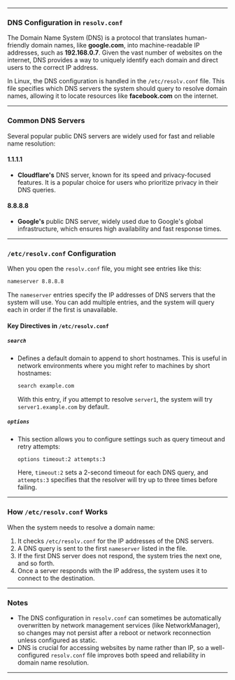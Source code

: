 ___
### DNS Configuration in `resolv.conf`

The Domain Name System (DNS) is a protocol that translates human-friendly domain names, like **google.com**, into machine-readable IP addresses, such as **192.168.0.7**. Given the vast number of websites on the internet, DNS provides a way to uniquely identify each domain and direct users to the correct IP address.

In Linux, the DNS configuration is handled in the `/etc/resolv.conf` file. This file specifies which DNS servers the system should query to resolve domain names, allowing it to locate resources like **facebook.com** on the internet.

---

### Common DNS Servers

Several popular public DNS servers are widely used for fast and reliable name resolution:

#### 1.1.1.1
- **Cloudflare's** DNS server, known for its speed and privacy-focused features. It is a popular choice for users who prioritize privacy in their DNS queries.

#### 8.8.8.8
- **Google's** public DNS server, widely used due to Google's global infrastructure, which ensures high availability and fast response times.

---

### `/etc/resolv.conf` Configuration

When you open the `resolv.conf` file, you might see entries like this:

```bash
nameserver 8.8.8.8
```

The `nameserver` entries specify the IP addresses of DNS servers that the system will use. You can add multiple entries, and the system will query each in order if the first is unavailable.

#### Key Directives in `/etc/resolv.conf`

##### `search`
- Defines a default domain to append to short hostnames. This is useful in network environments where you might refer to machines by short hostnames:
  ```bash
  search example.com
  ```
  With this entry, if you attempt to resolve `server1`, the system will try `server1.example.com` by default.

##### `options`
- This section allows you to configure settings such as query timeout and retry attempts:
  ```bash
  options timeout:2 attempts:3
  ```
  Here, `timeout:2` sets a 2-second timeout for each DNS query, and `attempts:3` specifies that the resolver will try up to three times before failing.

---

### How `/etc/resolv.conf` Works

When the system needs to resolve a domain name:
1. It checks `/etc/resolv.conf` for the IP addresses of the DNS servers.
2. A DNS query is sent to the first `nameserver` listed in the file.
3. If the first DNS server does not respond, the system tries the next one, and so forth.
4. Once a server responds with the IP address, the system uses it to connect to the destination.

---

### Notes

- The DNS configuration in `resolv.conf` can sometimes be automatically overwritten by network management services (like NetworkManager), so changes may not persist after a reboot or network reconnection unless configured as static.
- DNS is crucial for accessing websites by name rather than IP, so a well-configured `resolv.conf` file improves both speed and reliability in domain name resolution.

---

